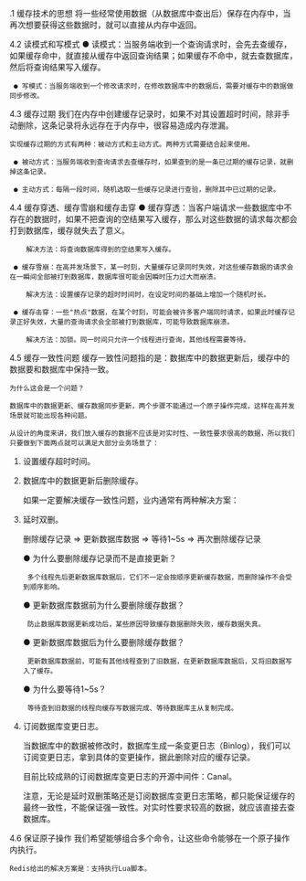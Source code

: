 .1 缓存技术的思想
将一些经常使用数据（从数据库中查出后）保存在内存中，当再次想要获得这些数据时，就可以直接从内存中返回。

4.2 读模式和写模式
● 读模式：当服务端收到一个查询请求时，会先去查缓存，如果缓存命中，就直接从缓存中返回查询结果；如果缓存不命中，就去查数据库，然后将查询结果写入缓存。

     ● 写模式：当服务端收到一个修改请求时，在修改数据库中的数据后，需要对缓存中的数据做同步修改。

4.3 缓存过期
我们在内存中创建缓存记录时，如果不对其设置超时时间，除非手动删除，这条记录将永远存在于内存中，很容易造成内存泄漏。

    实现缓存过期的方式有两种：被动方式和主动方式。两种方式需要结合起来使用。

     ● 被动方式：当服务端收到查询请求去查缓存时，如果查到的是一条已过期的缓存记录，就删掉这条记录。

     ● 主动方式：每隔一段时间，随机选取一些缓存记录进行查验，删除其中已过期的记录。

4.4 缓存穿透、缓存雪崩和缓存击穿
● 缓存穿透：当客户端请求一些数据库中不存在的数据时，如果不把查询的空结果写入缓存，那么对这些数据的请求每次都会打到数据库，缓存就失去了意义。

        解决方法：将查询数据库得到的空结果写入缓存。

     ● 缓存雪崩：在高并发场景下，某一时刻，大量缓存记录同时失效，对这些缓存数据的请求会在一瞬间全部被打到数据库，数据库很可能会因瞬时压力过大而崩溃。

        解决方法：设置缓存记录的超时时间时，在设定时间的基础上增加一个随机时长。

     ● 缓存击穿：一些"热点"数据，在某个时刻，可能会被许多客户端同时请求，如果此时缓存记录正好失效，大量的查询请求会全部被打到数据库，可能导致数据库崩溃。

        解决方法：加锁。同一时间只允许一个线程进行查询，其他线程需要等待。

4.5 缓存一致性问题
缓存一致性问题指的是：数据库中的数据更新后，缓存中的数据要和数据库中保持一致。

    为什么这会是一个问题？

    数据库中的数据更新、缓存数据同步更新，两个步骤不能通过一个原子操作完成，这样在高并发场景就可能出现各种问题。

    从设计的角度来讲，我们放入缓存的数据不应该是对实时性、一致性要求很高的数据，所以我们只要做到下面两点就可以满足大部分业务场景了：

1) 设置缓存超时时间。

2) 数据库中的数据更新后删除缓存。

   如果一定要解决缓存一致性问题，业内通常有两种解决方案：

1) 延时双删。

   删除缓存记录 => 更新数据库数据 => 等待1~5s => 再次删除缓存记录

   ● 为什么要删除缓存记录而不是直接更新？

        多个线程先后更新数据库数据后，它们不一定会按顺序更新缓存数据，而删除操作不会受到顺序影响。

   ● 更新数据库数据前为什么要删除缓存数据？

        防止数据库数据更新成功后，某些原因导致缓存数据删除失败，缓存数据失真。

   ● 更新数据库数据后为什么要删除缓存数据？

        更新数据库数据前，可能有其他线程查到了旧数据，在更新数据库数据后，又将旧数据写入了缓存。

   ● 为什么要等待1~5s？

        等待查到旧数据的线程向缓存写数据完成、等待数据库主从复制完成。

2) 订阅数据库变更日志。

   当数据库中的数据被修改时，数据库生成一条变更日志（Binlog），我们可以订阅变更日志，拿到具体的变更操作，据此删除对应的缓存记录。

   目前比较成熟的订阅数据库变更日志的开源中间件：Canal。

   注意，无论是延时双删策略还是订阅数据库变更日志策略，都只能保证缓存的最终一致性，不能保证强一致性。对实时性要求较高的数据，就应该直接去查数据库。

4.6 保证原子操作
我们希望能够组合多个命令，让这些命令能够在一个原子操作内执行。

    Redis给出的解决方案是：支持执行Lua脚本。